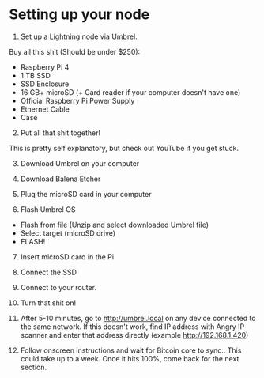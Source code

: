 # Setting up your node

1. Set up a Lightning node via Umbrel.

Buy all this shit (Should be under $250):

- Raspberry Pi 4 
- 1 TB SSD
- SSD Enclosure
- 16 GB+ microSD (+ Card reader if your computer doesn't have one)
- Official Raspberry Pi Power Supply
- Ethernet Cable
- Case

2. Put all that shit together!

This is pretty self explanatory, but check out YouTube if you get stuck.

3. Download Umbrel on your computer

4. Download Balena Etcher

5. Plug the microSD card in your computer

6. Flash Umbrel OS

- Flash from file (Unzip and select downloaded Umbrel file)
- Select target (microSD drive)
- FLASH!

7. Insert microSD card in the Pi

8. Connect the SSD

9. Connect to your router.

10. Turn that shit on!

11. After 5-10 minutes, go to http://umbrel.local on any device connected to the same network. If this doesn't work, find IP address with Angry IP scanner and enter that address directly (example http://192.168.1.420)

12. Follow onscreen instructions and wait for Bitcoin core to sync.. This could take up to a week. Once it hits 100%, come back for the next section.
